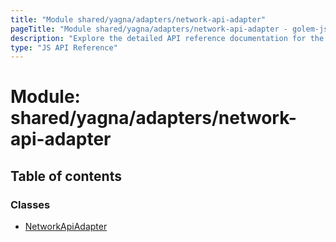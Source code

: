 ```yaml
---
title: "Module shared/yagna/adapters/network-api-adapter"
pageTitle: "Module shared/yagna/adapters/network-api-adapter - golem-js API Reference"
description: "Explore the detailed API reference documentation for the Module shared/yagna/adapters/network-api-adapter within the golem-js SDK for the Golem Network."
type: "JS API Reference"
---
```

# Module: shared/yagna/adapters/network-api-adapter

## Table of contents

### Classes

- [NetworkApiAdapter](../classes/shared_yagna_adapters_network_api_adapter.NetworkApiAdapter)
